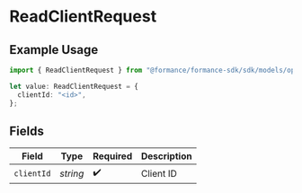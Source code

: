 # ReadClientRequest

## Example Usage

```typescript
import { ReadClientRequest } from "@formance/formance-sdk/sdk/models/operations";

let value: ReadClientRequest = {
  clientId: "<id>",
};
```

## Fields

| Field              | Type               | Required           | Description        |
| ------------------ | ------------------ | ------------------ | ------------------ |
| `clientId`         | *string*           | :heavy_check_mark: | Client ID          |